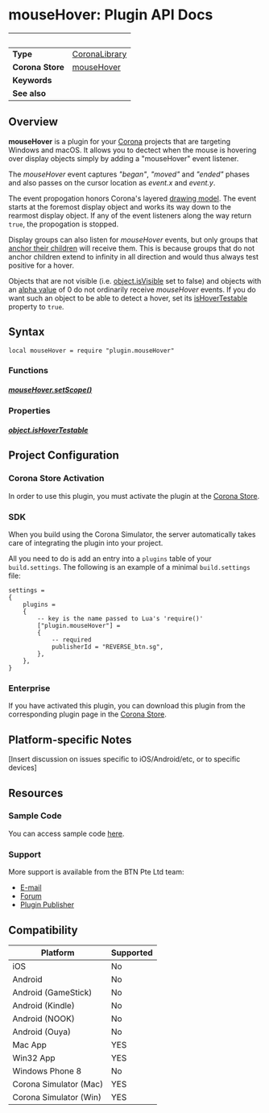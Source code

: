 # mouseHover: Plugin API Docs

|                      | &nbsp; 
| -------------------- | ---------------------------------------------------------------
| __Type__             | [CoronaLibrary](https://docs.coronalabs.com/api/type/CoronaLibrary/index.html)
| __Corona Store__     | [mouseHover](http://store.coronalabs.com/plugin/mouseHover)
| __Keywords__         | 
| __See also__         | 

## Overview

__mouseHover__ is a plugin for your [Corona](https://coronalabs.com/products/corona-sdk/) projects that are targeting Windows and macOS. It allows you to dectect when the mouse is hovering over display objects simply by adding a "mouseHover" event listener. 

The *mouseHover* event captures *"began"*, *"moved"* and *"ended"* phases and also passes on the cursor location as _event.x_ and _event.y_.

The event propogation honors Corona's layered [drawing model](https://docs.coronalabs.com/guide/graphics/group.html#drawmodel). The event starts at the foremost display object and works its way down to the rearmost display object. If any of the event listeners along the way return `true`, the propogation is stopped.

Display groups can also listen for *mouseHover* events, but only groups that [anchor their children](https://docs.coronalabs.com/api/type/GroupObject/anchorChildren.html) will receive them. This is because groups that do not anchor children extend to infinity in all direction and would thus always test positive for a hover.

Objects that are not visible (i.e. [object.isVisible](https://docs.coronalabs.com/api/type/DisplayObject/isVisible.html) set to false) and objects with an [alpha value](https://docs.coronalabs.com/api/type/DisplayObject/alpha.html) of 0 do not ordinarily receive *mouseHover* events. If you do want such an object to be able to detect a hover, set its [isHoverTestable](isHoverTestable.markdown) property to `true`.

## Syntax

	local mouseHover = require "plugin.mouseHover"

### Functions

##### [mouseHover.setScope()](setScope.markdown)


### Properties

##### [object.isHoverTestable](isHoverTestable.markdown)

## Project Configuration

### Corona Store Activation

In order to use this plugin, you must activate the plugin at the [Corona Store](http://store.coronalabs.com/plugin/mouseHover).


### SDK

When you build using the Corona Simulator, the server automatically takes care of integrating the plugin into your project. 

All you need to do is add an entry into a `plugins` table of your `build.settings`. The following is an example of a minimal `build.settings` file:

``````
settings =
{
	plugins =
	{
		-- key is the name passed to Lua's 'require()'
		["plugin.mouseHover"] =
		{
			-- required
			publisherId = "REVERSE_btn.sg",
		},
	},		
}
``````

### Enterprise

If you have activated this plugin, you can download this plugin from the corresponding plugin page in the [Corona Store](http://store.coronalabs.com/plugin/mouseHover).


## Platform-specific Notes

[Insert discussion on issues specific to iOS/Android/etc, or to specific devices]


## Resources

### Sample Code

You can access sample code [here](SAMPLE_CODE_URL).

### Support

More support is available from the BTN Pte Ltd team:

* [E-mail](mailto://info@btn.sg)
* [Forum](http://btn.sg)
* [Plugin Publisher](http://btn.sg)


## Compatibility

| Platform                     | Supported
| ---------------------------- | ---------------------------- 
| iOS                          | No
| Android                      | No
| Android (GameStick)          | No
| Android (Kindle)             | No
| Android (NOOK)               | No
| Android (Ouya)               | No
| Mac App                      | YES
| Win32 App                    | YES
| Windows Phone 8              | No
| Corona Simulator (Mac)       | YES
| Corona Simulator (Win)       | YES

